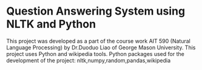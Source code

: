 # Question Answering System using NLTK and Python  
This project was developed as a part of the course work AIT 590 (Natural Language Processing) by Dr.Duoduo Liao of George Mason University. This project uses Python and wikipedia tools.
Python packages used for the development of the project:
nltk,numpy,random,pandas,wikipedia
